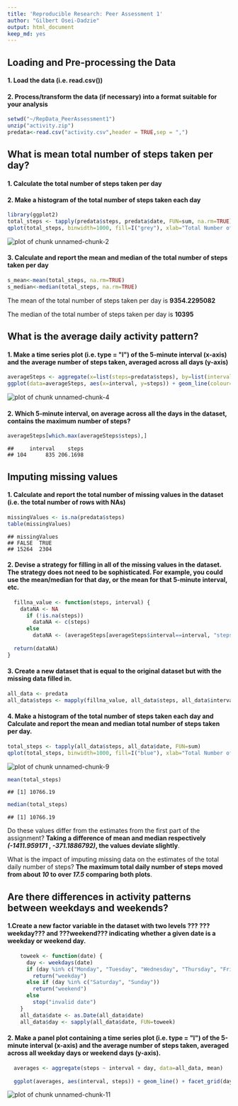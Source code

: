 ```yaml
---
title: 'Reproducible Research: Peer Assessment 1'
author: "Gilbert Osei-Dadzie"
output: html_document
keep_md: yes
---
```




## Loading and Pre-processing the Data
#### 1. Load the data (i.e. read.csv())
#### 2. Process/transform the data (if necessary) into a format suitable for your analysis

```r
setwd("~/RepData_PeerAssessment1")
unzip("activity.zip")
predata<-read.csv("activity.csv",header = TRUE,sep = ",")
```


## What is mean total number of steps taken per day?
#### 1. Calculate the total number of steps taken per day
#### 2. Make a histogram of the total number of steps taken each day


```r
library(ggplot2)
total_steps <- tapply(predata$steps, predata$date, FUN=sum, na.rm=TRUE)
qplot(total_steps, binwidth=1000, fill=I("grey"), xlab="Total Number of Steps Taken Each Day")
```

![plot of chunk unnamed-chunk-2](Figs/unnamed-chunk-2-1.png) 

#### 3. Calculate and report the mean and median of the total number of steps taken per day

```r
s_mean<-mean(total_steps, na.rm=TRUE)
s_median<-median(total_steps, na.rm=TRUE)
```

The mean of the total number of steps taken per day is **9354.2295082**

The median of the total number of steps taken per day is **10395**


## What is the average daily activity pattern?
#### 1. Make a time series plot (i.e. type = "l") of the 5-minute interval (x-axis) and the average number of steps taken, averaged across all days (y-axis)


```r
averageSteps <- aggregate(x=list(steps=predata$steps), by=list(interval=predata$interval), FUN=mean, na.rm=TRUE)
ggplot(data=averageSteps, aes(x=interval, y=steps)) + geom_line(colour="orange", size=0.5) + xlab("5 Minute Interval") + ylab("Average Number of Steps Taken")
```

![plot of chunk unnamed-chunk-4](Figs/unnamed-chunk-4-1.png) 


#### 2. Which 5-minute interval, on average across all the days in the dataset, contains the maximum number of steps?

```r
averageSteps[which.max(averageSteps$steps),]
```

```
##     interval    steps
## 104      835 206.1698
```


## Imputing missing values
#### 1. Calculate and report the total number of missing values in the dataset (i.e. the total number of rows with NAs)


```r
missingValues <- is.na(predata$steps)
table(missingValues)
```

```
## missingValues
## FALSE  TRUE 
## 15264  2304
```

#### 2. Devise a strategy for filling in all of the missing values in the dataset. The strategy does not need to be sophisticated. For example, you could use the mean/median for that day, or the mean for that 5-minute interval, etc.


```r
  fillna_value <- function(steps, interval) {
    dataNA <- NA
      if (!is.na(steps))
        dataNA <- c(steps)
      else
        dataNA <- (averageSteps[averageSteps$interval==interval, "steps"])
      
  return(dataNA)
}
```

#### 3. Create a new dataset that is equal to the original dataset but with the missing data filled in.


```r
all_data <- predata
all_data$steps <- mapply(fillna_value, all_data$steps, all_data$interval)
```

#### 4. Make a histogram of the total number of steps taken each day and Calculate and report the mean and median total number of steps taken per day.


```r
total_steps <- tapply(all_data$steps, all_data$date, FUN=sum)
qplot(total_steps, binwidth=1000, fill=I("blue"), xlab="Total Number of Steps Taken Each Day")
```

![plot of chunk unnamed-chunk-9](Figs/unnamed-chunk-9-1.png) 

```r
mean(total_steps)
```

```
## [1] 10766.19
```

```r
median(total_steps)
```

```
## [1] 10766.19
```

Do these values differ from the estimates from the first part of the assignment? **Taking a difference of mean and median respectively  *(-1411.959171* , *-371.1886792)*, the values deviate slightly**.

What is the impact of imputing missing data on the estimates of the total daily number of steps? **The maximum total daily number of steps moved from about *10* to over *17.5* comparing both plots**.


## Are there differences in activity patterns between weekdays and weekends?

#### 1.Create a new factor variable in the dataset with two levels ??? ???weekday??? and ???weekend??? indicating whether a given date is a weekday or weekend day.

```r
    toweek <- function(date) {
      day <- weekdays(date)
      if (day %in% c("Monday", "Tuesday", "Wednesday", "Thursday", "Friday"))
        return("weekday")
      else if (day %in% c("Saturday", "Sunday"))
        return("weekend")
      else
        stop("invalid date")
    }
    all_data$date <- as.Date(all_data$date)
    all_data$day <- sapply(all_data$date, FUN=toweek)
```

#### 2. Make a panel plot containing a time series plot (i.e. type = "l") of the 5-minute interval (x-axis) and the average number of steps taken, averaged across all weekday days or weekend days (y-axis).

```r
  averages <- aggregate(steps ~ interval + day, data=all_data, mean) 
  
  ggplot(averages, aes(interval, steps)) + geom_line() + facet_grid(day ~ .) + xlab("5 Minute Interval") + ylab("Number of Steps") + geom_line(colour="brown", size=0.5)
```

![plot of chunk unnamed-chunk-11](Figs/unnamed-chunk-11-1.png) 
